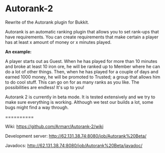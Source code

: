 Autorank-2
==========

Rewrite of the Autorank plugin for Bukkit.

Autorank is an automatic ranking plugin that allows you to set rank-ups that have requirements. You can create requirements that make certain a player has at least x amount of money or x minutes played.

**An example:**

A player starts out as Guest.
When he has played for more than 10 minutes and broke at least 10 iron ore, he will be ranked up to Member where he can do a lot of other things. Then, when he has played for a couple of days and earned 1000 money, he will be promoted to Trusted; a group that allows him to do cool stuff. This can go on for as many ranks as you like. The possibilities are endless! It's up to you!

Autorank 2 is currently in beta mode. It is tested extensively and we try to make sure everything is working.
Although we test our builds a lot, some bugs might find a way through. 

==========

Wiki: https://github.com/Armarr/Autorank-2/wiki

Development server: http://62.131.38.74:8080/job/Autorank%20Beta/

Javadocs: http://62.131.38.74:8080/job/Autorank%20Beta/javadoc/
